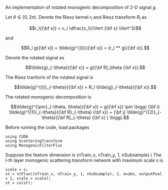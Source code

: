 An implementation of rotated monogenic decomposition of 2-D signal $g$.

Let $\theta \in [0, 2 \pi)$. Denote the Riesz kernel $r_l$ and Riesz transform $R_l$ as  
```math
r_l({\bf x}) = c_l \dfrac{x_l}{\Vert {\bf x} \Vert^3}
```
and
```math
R_l g({\bf x}) = \tilde{g}^{(l)}({\bf x}) = (r_l ** g)({\bf x}).
```

Denote the rotated signal as
```math
\tilde{g}_{-\theta}({\bf x}) = g({\bf R}_\theta {\bf x}).
```

The Risez tranform of the rotated signal is
```math
\tilde{g}^{(l)}_{-\theta}({\bf x}) = R_l \tilde{g}_{-\theta}({\bf x}).
```

The rotated monogenic decomposition is 
```math
\tilde{g}^{\pm}_{-\theta, \theta}({\bf x}) = g({\bf x}) \pm \bigg( {\bf i} \tilde{g}^{(1)}_{-\theta}({\bf R}_{-\theta} {\bf x}) + {\bf j} \tilde{g}^{(2)}_{-\theta}({\bf R}_{-\theta} {\bf x} ) \bigg).
```

Before running the code, load packages
```
using CUDA
using ScatteringTransform
using MonogenicFilterFlux
```

Suppose the feature dimension is (nTrain_x, nTrain_y, 1, nSubsample).\\
The $l$-th layer monogenic scattering transform network with maximum scale $s$ is 
```
scale = s; 
st = stFlux((nTrain_x, nTrain_y, 1, nSubsample), 2, σ=abs, outputPool = 1, scale = scale); 
st = cu(st);
```
